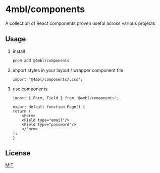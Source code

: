 # 4mbl/components

A collection of React components proven useful across various projects

## Usage

1. install

    ```bash
    pnpm add @4mbl/components
    ```

2. import styles in your layout / wrapper component file

    ```tsx
    import '@4mbl/components/.css';
    ```

3. use components

    ```tsx
    import { Form, Field } from '@4mbl/components';

    export default function Page() {
    return (
        <Form>
        <Field type="email"/>
        <Field type="password"/>
        </Form>
    );
    }
    ```

## License

[MIT](./LICENSE)
